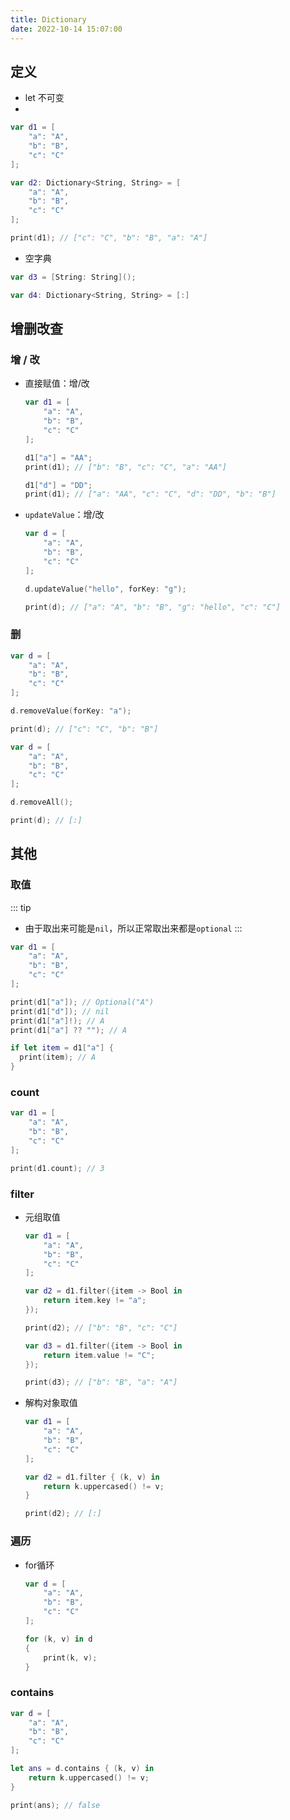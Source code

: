 ```yaml
---
title: Dictionary
date: 2022-10-14 15:07:00
---
```

## 定义
* let 不可变
* 
```swift
var d1 = [
    "a": "A",
    "b": "B",
    "c": "C"
];

var d2: Dictionary<String, String> = [
    "a": "A",
    "b": "B",
    "c": "C"
];

print(d1); // ["c": "C", "b": "B", "a": "A"]
```
* 空字典
```swift
var d3 = [String: String]();

var d4: Dictionary<String, String> = [:]
```
## 增删改查
### 增 / 改
* 直接赋值：增/改
    ```swift
    var d1 = [
        "a": "A",
        "b": "B",
        "c": "C"
    ];

    d1["a"] = "AA";
    print(d1); // ["b": "B", "c": "C", "a": "AA"]

    d1["d"] = "DD";
    print(d1); // ["a": "AA", "c": "C", "d": "DD", "b": "B"]
    ```
* `updateValue`：增/改
    ```swift
    var d = [
        "a": "A",
        "b": "B",
        "c": "C"
    ];

    d.updateValue("hello", forKey: "g");

    print(d); // ["a": "A", "b": "B", "g": "hello", "c": "C"]
    ```
### 删
```swift
var d = [
    "a": "A",
    "b": "B",
    "c": "C"
];

d.removeValue(forKey: "a");

print(d); // ["c": "C", "b": "B"]
```
```swift
var d = [
    "a": "A",
    "b": "B",
    "c": "C"
];

d.removeAll();

print(d); // [:]
```
## 其他
### 取值
::: tip
* 由于取出来可能是`nil`，所以正常取出来都是`optional`
:::
```swift
var d1 = [
    "a": "A",
    "b": "B",
    "c": "C"
];

print(d1["a"]); // Optional("A")
print(d1["d"]); // nil
print(d1["a"]!); // A
print(d1["a"] ?? ""); // A

if let item = d1["a"] {
  print(item); // A
}
```
### count
```swift
var d1 = [
    "a": "A",
    "b": "B",
    "c": "C"
];

print(d1.count); // 3
```
### filter
* 元组取值
    ```swift
    var d1 = [
        "a": "A",
        "b": "B",
        "c": "C"
    ];

    var d2 = d1.filter({item -> Bool in
        return item.key != "a";
    });

    print(d2); // ["b": "B", "c": "C"]

    var d3 = d1.filter({item -> Bool in
        return item.value != "C";
    });

    print(d3); // ["b": "B", "a": "A"]
    ```
* 解构对象取值
    ```swift
    var d1 = [
        "a": "A",
        "b": "B",
        "c": "C"
    ];

    var d2 = d1.filter { (k, v) in
        return k.uppercased() != v;
    }

    print(d2); // [:]
    ```
### 遍历
* for循环
    ```swift
    var d = [
        "a": "A",
        "b": "B",
        "c": "C"
    ];

    for (k, v) in d
    {
        print(k, v);
    }
    ```
### contains
```swift
var d = [
    "a": "A",
    "b": "B",
    "c": "C"
];

let ans = d.contains { (k, v) in
    return k.uppercased() != v;
}

print(ans); // false
```